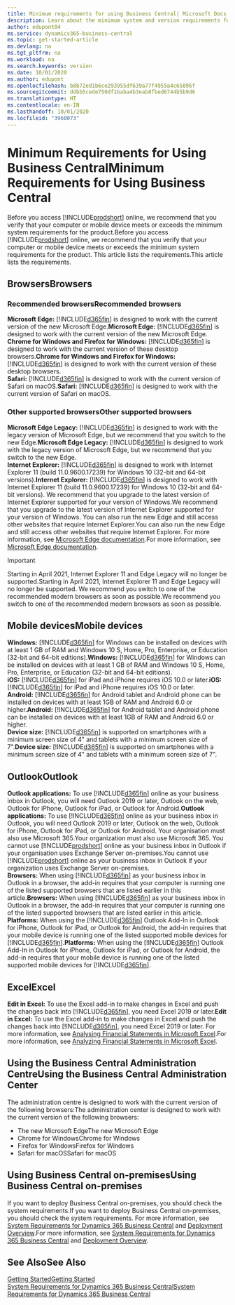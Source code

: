 ```yaml
---
title: Minimum requirements for using Business Central| Microsoft Docs
description: Learn about the minimum system and version requirements for using Business Central online.
author: edupont04
ms.service: dynamics365-business-central
ms.topic: get-started-article
ms.devlang: na
ms.tgt_pltfrm: na
ms.workload: na
ms.search.keywords: version
ms.date: 10/01/2020
ms.author: edupont
ms.openlocfilehash: b8b72ed1b6ce293955df639a77f4955a4c65896f
ms.sourcegitcommit: ddbb5cede750df1baba4b3eab8fbed6744b5b9d6
ms.translationtype: HT
ms.contentlocale: en-IN
ms.lasthandoff: 10/01/2020
ms.locfileid: "3960073"
---
```

# <a name="minimum-requirements-for-using-business-central"></a><span data-ttu-id="54119-103">Minimum Requirements for Using Business Central</span><span class="sxs-lookup"><span data-stu-id="54119-103">Minimum Requirements for Using Business Central</span></span>

<span data-ttu-id="54119-104">Before you access [!INCLUDE[prodshort](includes/prodshort.md)] online, we recommend that you verify that your computer or mobile device meets or exceeds the minimum system requirements for the product.</span><span class="sxs-lookup"><span data-stu-id="54119-104">Before you access [!INCLUDE[prodshort](includes/prodshort.md)] online, we recommend that you verify that your computer or mobile device meets or exceeds the minimum system requirements for the product.</span></span> <span data-ttu-id="54119-105">This article lists the requirements.</span><span class="sxs-lookup"><span data-stu-id="54119-105">This article lists the requirements.</span></span>  

## <a name="browsers"></a><span data-ttu-id="54119-106">Browsers</span><span class="sxs-lookup"><span data-stu-id="54119-106">Browsers</span></span>

### <a name="recommended-browsers"></a><span data-ttu-id="54119-107">Recommended browsers</span><span class="sxs-lookup"><span data-stu-id="54119-107">Recommended browsers</span></span>

<span data-ttu-id="54119-108">**Microsoft Edge:** [!INCLUDE[d365fin](includes/d365fin_md.md)] is designed to work with the current version of the new Microsoft Edge.</span><span class="sxs-lookup"><span data-stu-id="54119-108">**Microsoft Edge:** [!INCLUDE[d365fin](includes/d365fin_md.md)] is designed to work with the current version of the new Microsoft Edge.</span></span>  
<span data-ttu-id="54119-109">**Chrome for Windows and Firefox for Windows:** [!INCLUDE[d365fin](includes/d365fin_md.md)] is designed to work with the current version of these desktop browsers.</span><span class="sxs-lookup"><span data-stu-id="54119-109">**Chrome for Windows and Firefox for Windows:** [!INCLUDE[d365fin](includes/d365fin_md.md)] is designed to work with the current version of these desktop browsers.</span></span>  
<span data-ttu-id="54119-110">**Safari:** [!INCLUDE[d365fin](includes/d365fin_md.md)] is designed to work with the current version of Safari on macOS.</span><span class="sxs-lookup"><span data-stu-id="54119-110">**Safari:** [!INCLUDE[d365fin](includes/d365fin_md.md)] is designed to work with the current version of Safari on macOS.</span></span>  

### <a name="other-supported-browsers"></a><span data-ttu-id="54119-111">Other supported browsers</span><span class="sxs-lookup"><span data-stu-id="54119-111">Other supported browsers</span></span>

<span data-ttu-id="54119-112">**Microsoft Edge Legacy:** [!INCLUDE[d365fin](includes/d365fin_md.md)] is designed to work with the legacy version of Microsoft Edge, but we recommend that you switch to the new Edge.</span><span class="sxs-lookup"><span data-stu-id="54119-112">**Microsoft Edge Legacy:** [!INCLUDE[d365fin](includes/d365fin_md.md)] is designed to work with the legacy version of Microsoft Edge, but we recommend that you switch to the new Edge.</span></span>  
<span data-ttu-id="54119-113">**Internet Explorer:** [!INCLUDE[d365fin](includes/d365fin_md.md)] is designed to work with Internet Explorer 11 (build 11.0.9600.17239) for Windows 10 (32-bit and 64-bit versions).</span><span class="sxs-lookup"><span data-stu-id="54119-113">**Internet Explorer:** [!INCLUDE[d365fin](includes/d365fin_md.md)] is designed to work with Internet Explorer 11 (build 11.0.9600.17239) for Windows 10 (32-bit and 64-bit versions).</span></span> <span data-ttu-id="54119-114">We recommend that you upgrade to the latest version of Internet Explorer supported for your version of Windows.</span><span class="sxs-lookup"><span data-stu-id="54119-114">We recommend that you upgrade to the latest version of Internet Explorer supported for your version of Windows.</span></span> <span data-ttu-id="54119-115">You can also run the new Edge and still access other websites that require Internet Explorer.</span><span class="sxs-lookup"><span data-stu-id="54119-115">You can also run the new Edge and still access other websites that require Internet Explorer.</span></span> <span data-ttu-id="54119-116">For more information, see [Microsoft Edge documentation](/deployedge/edge-ie-mode).</span><span class="sxs-lookup"><span data-stu-id="54119-116">For more information, see [Microsoft Edge documentation](/deployedge/edge-ie-mode).</span></span>

> [!IMPORTANT]
> <span data-ttu-id="54119-117">Starting in April 2021, Internet Explorer 11 and Edge Legacy will no longer be supported.</span><span class="sxs-lookup"><span data-stu-id="54119-117">Starting in April 2021, Internet Explorer 11 and Edge Legacy will no longer be supported.</span></span> <span data-ttu-id="54119-118">We recommend you switch to one of the recommended modern browsers as soon as possible.</span><span class="sxs-lookup"><span data-stu-id="54119-118">We recommend you switch to one of the recommended modern browsers as soon as possible.</span></span>

## <a name="mobile-devices"></a><span data-ttu-id="54119-119">Mobile devices</span><span class="sxs-lookup"><span data-stu-id="54119-119">Mobile devices</span></span>

<span data-ttu-id="54119-120">**Windows:** [!INCLUDE[d365fin](includes/d365fin_md.md)] for Windows can be installed on devices with at least 1 GB of RAM and Windows 10 S, Home, Pro, Enterprise, or Education (32-bit and 64-bit editions).</span><span class="sxs-lookup"><span data-stu-id="54119-120">**Windows:** [!INCLUDE[d365fin](includes/d365fin_md.md)] for Windows can be installed on devices with at least 1 GB of RAM and Windows 10 S, Home, Pro, Enterprise, or Education (32-bit and 64-bit editions).</span></span>  
<span data-ttu-id="54119-121">**iOS:** [!INCLUDE[d365fin](includes/d365fin_md.md)] for iPad and iPhone requires iOS 10.0 or later.</span><span class="sxs-lookup"><span data-stu-id="54119-121">**iOS:** [!INCLUDE[d365fin](includes/d365fin_md.md)] for iPad and iPhone requires iOS 10.0 or later.</span></span>  
<span data-ttu-id="54119-122">**Android:** [!INCLUDE[d365fin](includes/d365fin_md.md)] for Android tablet and Android phone can be installed on devices with at least 1GB of RAM and Android 6.0 or higher.</span><span class="sxs-lookup"><span data-stu-id="54119-122">**Android:** [!INCLUDE[d365fin](includes/d365fin_md.md)] for Android tablet and Android phone can be installed on devices with at least 1GB of RAM and Android 6.0 or higher.</span></span>  
<span data-ttu-id="54119-123">**Device size:** [!INCLUDE[d365fin](includes/d365fin_md.md)] is supported on smartphones with a minimum screen size of 4" and tablets with a minimum screen size of 7".</span><span class="sxs-lookup"><span data-stu-id="54119-123">**Device size:** [!INCLUDE[d365fin](includes/d365fin_md.md)] is supported on smartphones with a minimum screen size of 4" and tablets with a minimum screen size of 7".</span></span>  

## <a name="outlook"></a><span data-ttu-id="54119-124">Outlook</span><span class="sxs-lookup"><span data-stu-id="54119-124">Outlook</span></span>

<span data-ttu-id="54119-125">**Outlook applications:** To use [!INCLUDE[d365fin](includes/d365fin_md.md)] online as your business inbox in Outlook, you will need Outlook 2019 or later, Outlook on the web, Outlook for iPhone, Outlook for iPad, or Outlook for Android.</span><span class="sxs-lookup"><span data-stu-id="54119-125">**Outlook applications:** To use [!INCLUDE[d365fin](includes/d365fin_md.md)] online as your business inbox in Outlook, you will need Outlook 2019 or later, Outlook on the web, Outlook for iPhone, Outlook for iPad, or Outlook for Android.</span></span> <span data-ttu-id="54119-126">Your organisation must also use Microsoft 365.</span><span class="sxs-lookup"><span data-stu-id="54119-126">Your organization must also use Microsoft 365.</span></span> <span data-ttu-id="54119-127">You cannot use [!INCLUDE[prodshort](includes/prodshort.md)] online as your business inbox in Outlook if your organisation uses Exchange Server on-premises.</span><span class="sxs-lookup"><span data-stu-id="54119-127">You cannot use [!INCLUDE[prodshort](includes/prodshort.md)] online as your business inbox in Outlook if your organization uses Exchange Server on-premises.</span></span>  
<span data-ttu-id="54119-128">**Browsers:** When using [!INCLUDE[d365fin](includes/d365fin_md.md)] as your business inbox in Outlook in a browser, the add-in requires that your computer is running one of the listed supported browsers that are listed earlier in this article.</span><span class="sxs-lookup"><span data-stu-id="54119-128">**Browsers:** When using [!INCLUDE[d365fin](includes/d365fin_md.md)] as your business inbox in Outlook in a browser, the add-in requires that your computer is running one of the listed supported browsers that are listed earlier in this article.</span></span>  
<span data-ttu-id="54119-129">**Platforms:** When using the [!INCLUDE[d365fin](includes/d365fin_md.md)] Outlook Add-In in Outlook for iPhone, Outlook for iPad, or Outlook for Android, the add-in requires that your mobile device is running one of the listed supported mobile devices for [!INCLUDE[d365fin](includes/d365fin_md.md)].</span><span class="sxs-lookup"><span data-stu-id="54119-129">**Platforms:** When using the [!INCLUDE[d365fin](includes/d365fin_md.md)] Outlook Add-In in Outlook for iPhone, Outlook for iPad, or Outlook for Android, the add-in requires that your mobile device is running one of the listed supported mobile devices for [!INCLUDE[d365fin](includes/d365fin_md.md)].</span></span>  

## <a name="excel"></a><span data-ttu-id="54119-130">Excel</span><span class="sxs-lookup"><span data-stu-id="54119-130">Excel</span></span>

<span data-ttu-id="54119-131">**Edit in Excel:** To use the Excel add-in to make changes in Excel and push the changes back into [!INCLUDE[d365fin](includes/d365fin_md.md)], you need Excel 2019 or later.</span><span class="sxs-lookup"><span data-stu-id="54119-131">**Edit in Excel:** To use the Excel add-in to make changes in Excel and push the changes back into [!INCLUDE[d365fin](includes/d365fin_md.md)], you need Excel 2019 or later.</span></span> <span data-ttu-id="54119-132">For more information, see [Analysing Financial Statements in Microsoft Excel](finance-analyze-excel.md).</span><span class="sxs-lookup"><span data-stu-id="54119-132">For more information, see [Analyzing Financial Statements in Microsoft Excel](finance-analyze-excel.md).</span></span>  

## <a name="using-the-business-central-administration-center"></a><a name="TAC"></a> <span data-ttu-id="54119-133">Using the Business Central Administration Centre</span><span class="sxs-lookup"><span data-stu-id="54119-133">Using the Business Central Administration Center</span></span>

<span data-ttu-id="54119-134">The administration centre is designed to work with the current version of the following browsers:</span><span class="sxs-lookup"><span data-stu-id="54119-134">The administration center is designed to work with the current version of the following browsers:</span></span>

- <span data-ttu-id="54119-135">The new Microsoft Edge</span><span class="sxs-lookup"><span data-stu-id="54119-135">The new Microsoft Edge</span></span>
- <span data-ttu-id="54119-136">Chrome for Windows</span><span class="sxs-lookup"><span data-stu-id="54119-136">Chrome for Windows</span></span>
- <span data-ttu-id="54119-137">Firefox for Windows</span><span class="sxs-lookup"><span data-stu-id="54119-137">Firefox for Windows</span></span>
- <span data-ttu-id="54119-138">Safari for macOS</span><span class="sxs-lookup"><span data-stu-id="54119-138">Safari for macOS</span></span>

## <a name="using-business-central-on-premises"></a><span data-ttu-id="54119-139">Using Business Central on-premises</span><span class="sxs-lookup"><span data-stu-id="54119-139">Using Business Central on-premises</span></span>

<span data-ttu-id="54119-140">If you want to deploy Business Central on-premises, you should check the system requirements.</span><span class="sxs-lookup"><span data-stu-id="54119-140">If you want to deploy Business Central on-premises, you should check the system requirements.</span></span> <span data-ttu-id="54119-141">For more information, see [System Requirements for Dynamics 365 Business Central](/dynamics365/business-central/dev-itpro/deployment/system-requirement-business-central-v17) and [Deployment Overview](/dynamics365/business-central/dev-itpro/deployment/deployment).</span><span class="sxs-lookup"><span data-stu-id="54119-141">For more information, see [System Requirements for Dynamics 365 Business Central](/dynamics365/business-central/dev-itpro/deployment/system-requirement-business-central-v17) and [Deployment Overview](/dynamics365/business-central/dev-itpro/deployment/deployment).</span></span>  

## <a name="see-also"></a><span data-ttu-id="54119-142">See Also</span><span class="sxs-lookup"><span data-stu-id="54119-142">See Also</span></span>

[<span data-ttu-id="54119-143">Getting Started</span><span class="sxs-lookup"><span data-stu-id="54119-143">Getting Started</span></span>](product-get-started.md)  
[<span data-ttu-id="54119-144">System Requirements for Dynamics 365 Business Central</span><span class="sxs-lookup"><span data-stu-id="54119-144">System Requirements for Dynamics 365 Business Central</span></span>](/dynamics365/business-central/dev-itpro/deployment/system-requirement-business-central-v17)  
